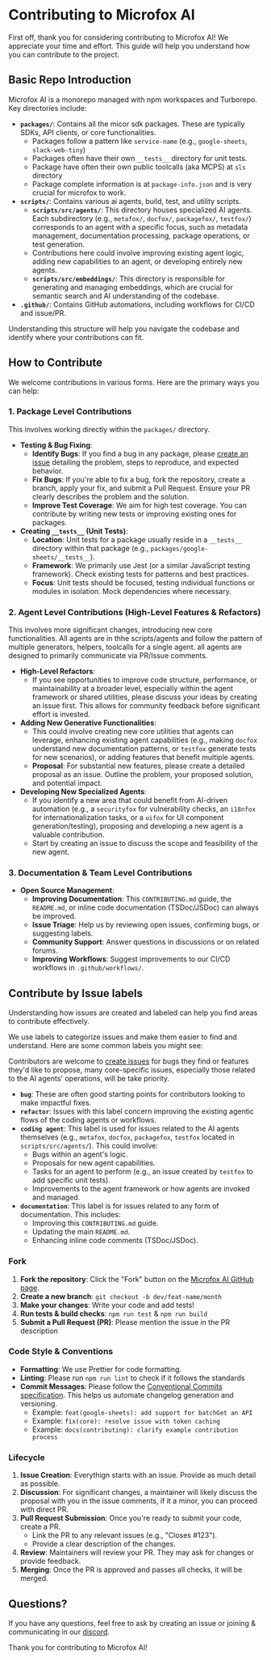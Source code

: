 # Contributing to Microfox AI

First off, thank you for considering contributing to Microfox AI! We appreciate your time and effort. This guide will help you understand how you can contribute to the project.

## Basic Repo Introduction

Microfox AI is a monorepo managed with npm workspaces and Turborepo. Key directories include:

- **`packages/`**: Contains all the micor sdk packages. These are typically SDKs, API clients, or core functionalities.
  - Packages follow a pattern like `service-name` (e.g., `google-sheets`, `slack-web-tiny`)
  - Packages often have their own `__tests__` directory for unit tests.
  - Package have often their own public toolcalls (aka MCPS) at `sls` directory
  - Package complete information is at `package-info.json` and is very crucial for microfox to work.
- **`scripts/`**: Contains various ai agents, build, test, and utility scripts.
  - **`scripts/src/agents/`**: This directory houses specialized AI agents. Each subdirectory (e.g., `metafox/`, `docfox/`, `packagefox/`, `testfox/`) corresponds to an agent with a specific focus, such as metadata management, documentation processing, package operations, or test generation.
  - Contributions here could involve improving existing agent logic, adding new capabilities to an agent, or developing entirely new agents.
  - **`scripts/src/embeddings/`**: This directory is responsible for generating and managing embeddings, which are crucial for semantic search and AI understanding of the codebase.
- **`.github/`**: Contains GitHub automations, including workflows for CI/CD and issue/PR.

Understanding this structure will help you navigate the codebase and identify where your contributions can fit.

## How to Contribute

We welcome contributions in various forms. Here are the primary ways you can help:

### 1. Package Level Contributions

This involves working directly within the `packages/` directory.

- **Testing & Bug Fixing**:
  - **Identify Bugs**: If you find a bug in any package, please [create an issue](https://github.com/THEMOONDEVS/microfox-ai/issues/new/choose) detailing the problem, steps to reproduce, and expected behavior.
  - **Fix Bugs**: If you're able to fix a bug, fork the repository, create a branch, apply your fix, and submit a Pull Request. Ensure your PR clearly describes the problem and the solution.
  - **Improve Test Coverage**: We aim for high test coverage. You can contribute by writing new tests or improving existing ones for packages.
- **Creating `__tests__` (Unit Tests)**:
  - **Location**: Unit tests for a package usually reside in a `__tests__` directory within that package (e.g., `packages/google-sheets/__tests__`).
  - **Framework**: We primarily use Jest (or a similar JavaScript testing framework). Check existing tests for patterns and best practices.
  - **Focus**: Unit tests should be focused, testing individual functions or modules in isolation. Mock dependencies where necessary.

### 2. Agent Level Contributions (High-Level Features & Refactors)

This involves more significant changes, introducing new core functionalities. All agents are in thhe scripts/agents and follow the pattern of multiple generators, helpers, toolcalls for a single agent. all agents are designed to primarily communicate via PR/Issue comments.

- **High-Level Refactors**:
  - If you see opportunities to improve code structure, performance, or maintainability at a broader level, especially within the agent framework or shared utilities, please discuss your ideas by creating an issue first. This allows for community feedback before significant effort is invested.
- **Adding New Generative Functionalities**:
  - This could involve creating new core utilities that agents can leverage, enhancing existing agent capabilities (e.g., making `docfox` understand new documentation patterns, or `testfox` generate tests for new scenarios), or adding features that benefit multiple agents.
  - **Proposal**: For substantial new features, please create a detailed proposal as an issue. Outline the problem, your proposed solution, and potential impact.
- **Developing New Specialized Agents**:
  - If you identify a new area that could benefit from AI-driven automation (e.g., a `securityfox` for vulnerability checks, an `i18nfox` for internationalization tasks, or a `uifox` for UI component generation/testing), proposing and developing a new agent is a valuable contribution.
  - Start by creating an issue to discuss the scope and feasibility of the new agent.

### 3. Documentation & Team Level Contributions

- **Open Source Management**:
  - **Improving Documentation**: This `CONTRIBUTING.md` guide, the `README.md`, or inline code documentation (TSDoc/JSDoc) can always be improved.
  - **Issue Triage**: Help us by reviewing open issues, confirming bugs, or suggesting labels.
  - **Community Support**: Answer questions in discussions or on related forums.
  - **Improving Workflows**: Suggest improvements to our CI/CD workflows in `.github/workflows/`.

## Contribute by Issue labels

Understanding how issues are created and labeled can help you find areas to contribute effectively.

We use labels to categorize issues and make them easier to find and understand. Here are some common labels you might see:

Contributors are welcome to [create issues](https://github.com/THEMOONDEVS/microfox-ai/issues/new/choose) for bugs they find or features they'd like to propose, many core-specific issues, especially those related to the AI agents' operations, will be take priority.

- **`bug`**: These are often good starting points for contributors looking to make impactful fixes.
- **`refactor`**: Issues with this label concern improving the existing agentic flows of the coding agents or workflows.
- **`coding agent`**: This label is used for issues related to the AI agents themselves (e.g., `metafox`, `docfox`, `packagefox`, `testfox` located in `scripts/src/agents/`). This could involve:
  - Bugs within an agent's logic.
  - Proposals for new agent capabilities.
  - Tasks for an agent to perform (e.g., an issue created by `testfox` to add specific unit tests).
  - Improvements to the agent framework or how agents are invoked and managed.
- **`documentation`**: This label is for issues related to any form of documentation. This includes:
  - Improving this `CONTRIBUTING.md` guide.
  - Updating the main `README.md`.
  - Enhancing inline code comments (TSDoc/JSDoc).

### Fork

1.  **Fork the repository**: Click the "Fork" button on the [Microfox AI GitHub page](https://github.com/THEMOONDEVS/microfox-ai).
2.  **Create a new branch**: `git checkout -b dev/feat-name/month`
3.  **Make your changes**: Write your code and add tests!
4.  **Run tests & build checks**: `npm run test` & `npm run build`
5.  **Submit a Pull Request (PR)**: Please mention the issue in the PR description

### Code Style & Conventions

- **Formatting**: We use Prettier for code formatting.
- **Linting**: Please run `npm run lint` to check if it follows the standards
- **Commit Messages**: Please follow the [Conventional Commits specification](https://www.conventionalcommits.org/en/v1.0.0/). This helps us automate changelog generation and versioning.
  - Example: `feat(google-sheets): add support for batchGet an API`
  - Example: `fix(core): resolve issue with token caching`
  - Example: `docs(contributing): clarify example contribution process`

### Lifecycle

1.  **Issue Creation**: Everythign starts with an issue. Provide as much detail as possible.
2.  **Discussion**: For significant changes, a maintainer will likely discuss the proposal with you in the issue comments, if it a minor, you can proceed with direct PR.
3.  **Pull Request Submission**: Once you're ready to submit your code, create a PR.
    - Link the PR to any relevant issues (e.g., "Closes #123").
    - Provide a clear description of the changes.
4.  **Review**: Maintainers will review your PR. They may ask for changes or provide feedback.
5.  **Merging**: Once the PR is approved and passes all checks, it will be merged.

## Questions?

If you have any questions, feel free to ask by creating an issue or joining & communicating in our [discord](https://discord.gg/HAFDjqA2Jb).

Thank you for contributing to Microfox AI!
